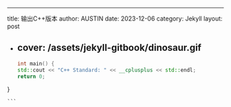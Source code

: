   ---
  title: 输出C++版本
  author: AUSTIN
  date: 2023-12-06
  category: Jekyll
  layout: post
+ cover: /assets/jekyll-gitbook/dinosaur.gif
  ---

    ```c++
    int main() {
    std::cout << "C++ Standard: " << __cplusplus << std::endl;
    return 0;
}

    ```
